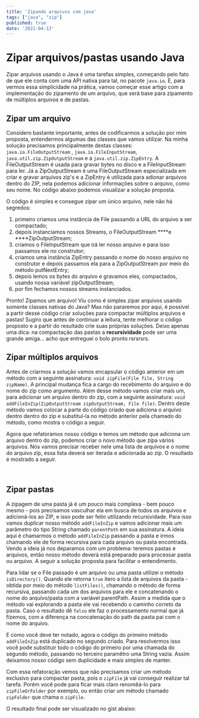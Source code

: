 ```yaml
---
title: 'Zipando arquivos com java'
tags: ["java", "zip"]
published: true
date: '2021-04-13'
---
```


# Zipar arquivos/pastas usando Java

Zipar arquivos usando o Java é uma tarefas simples, começando pelo fato de que ele conta com uma API nativa para tal, no
pacote `java.io`. E, para vermos essa simplicidade na prática, vamos começar esse artigo com a implementação do
zipamento de um arquivo, que será base para zipamento de múltiplos arquivos e de pastas.
<br>

## Zipar um arquivo

Considero bastante importante, antes de codificarmos a solução por mim proposta, entendermos algumas das classes que
vamos utilizar. Na minha solução precisamos principalmente destas classes: `java.io.FileOutputStream`
, `java.io.FileInputStream`, `java.util.zip.ZipOutputStream` e a `java.util.zip.ZipEntry`. A FileOutputStream é usada
para gravar bytes no disco e a FileInputStream para ler. Já a ZipOutputStream é uma FileOutputStream especializada em
criar e gravar arquivos zip's e a ZipEntry é utilizada para adionar arquivos dentro do ZIP, nela podemos adicionar
informações sobre o arquivo, como seu nome. No código abaixo podemos visualizar a solução proposta.

<script src="https://gist.github.com/danielarrais/fc2a5d887c2094aca417bdbc65e6f0ba.js"></script>

O código é simples e consegue zipar um único arquivo, nele não há segredos:

1. primeiro criamos uma instância de File passando a URL do arquivo a ser compactado;
2. depois instanciamos nossos Streams, o FileOutputStream ****e ****ZipOutputStream;
3. criamos o FileInputStream que irá ler nosso arquivo e para isso passamos ele no construtor;
4. criamos uma instância ZipEntry passando o nome do nosso arquivo no construtor e depois passamos ela para a
   ZipOutputStream por meio do método putNextEntry;
5. depois lemos os bytes do arquivo e gravamos eles, compactados, usando nossa variável zipOutputStream;
6. por fim fechamos nossos streams instanciados.

Pronto! Zipamos um arquivo! Viu como é simples zipar arquivos usando somente classes nativas do Java? Mas não pararemos
por aqui, é possível a partir desse código criar soluções para compactar múltiplos arquivos e pastas! Sugiro que antes
de continuar a leitura, tente melhorar o código proposto e a partir do resultado crie suas próprias soluções. Deixo
apenas uma dica: na compactação das pastas a **recursividade** pode ser uma grande amiga... acho que entreguei o bolo
pronto rsrsrsrs.
<br>

## Zipar múltiplos arquivos

Antes de criarmos a solução vamos encapsular o código anterior em um método com a seguinte
assinatura: `void zipFile(File file, String zipName)`. A principal mudança fica a cargo do recebimento do arquivo e do
nome do zip como argumento. Além desse método vamos criar mais um, para adicionar um arquivo dentro do zip, com a
seguinte assinatura: `void addFileInZip(ZipOutputStream zipOutputStream, File file)`. Dentro deste método vamos colocar
a parte do código criado que adiciona o arquivo dentro dentro do zip e substituí-la no método anterior pela chamado do
método, como mostra o código a seguir.

<script src="https://gist.github.com/danielarrais/6a6890c61ad38f8f9adfb2723b4d2dbd.js"></script>

<script src="https://gist.github.com/danielarrais/455f23dc7ffa7da49adfe14d1671cb99.js"></script>

Agora que refatoramos nosso código e temos um método que adiciona um arquivo dentro do zip, podemos criar o novo método
que zipa vários arquivos. Nós vamos precisar receber nele uma lista de arquivos e o nome do arquivo zip, essa lista
deverá ser iterada e adicionada ao zip. O resultado é mostrado a seguir.

<script src="https://gist.github.com/danielarrais/9ffc6d83c52ef8bac736dc3a4415499a.js"></script>
<br>

## Zipar pastas

A zipagem de uma pasta já é um pouco mais complexa - bem pouco mesmo - pois precisamos vasculhar ela em busca de todos
os arquivos e adicioná-los ao ZIP, e isso pode ser feito utilizando recursividade. Para isso vamos duplicar nosso
método `addFileInZip` e vamos adicionar mais um parâmetro do tipo String chamado `parentPath` em sua assinatura. A ideia
aqui é chamarmos o método `addFileInZip` passando a pasta e irmos chamando ele de forma recursiva para cada arquivo ou
pasta encontrada. Vendo a ideia já nos deparamos com um problema: teremos pastas e arquivos, então nosso método deverá
está preparado para processar pasta ou arquivo. A seguir a solução proposta para facilitar o entendimento.

<script src="https://gist.github.com/danielarrais/a2f9d955519d8d18de30476f6482a221.js"></script>

Para lidar se o File passado é um arquivo ou uma pasta utilizei o método `isDirectory()`. Quando ele retorna `true`
itero a lista de arquivos da pasta - obtida por meio do método `listFiles()`, chamando o método de forma recursiva,
passando cada um dos arquivos para ele e concatenando o nome do arquivo/pasta com a variável parentPath. Assim a medida
que o método vai explorando a pasta ele vai recebendo o caminho correto da pasta. Caso o resultado dê `falso` ele faz o
processamento normal que já fizemos, com a diferença na concatenação do path da pasta pai com o nome do arquivo.

E como você deve ter notado, agora o código do primeiro método `addFileInZip` está duplicado no segundo criado. Para
resolvermos isso você pode substituir todo o código do primeiro por uma chamada do segundo método, passando no terceiro
paramêtro uma String vazia. Assim deixamos nosso código sem duplicidade e mais simples de manter.

Com essa refatoração vemos que não precisamos criar um método exclusivo para compactar pasta, pois o `zipFile` já vai
conseguir realizar tal tarefa. Porém você pode para ficar mais claro renomêá-lo para `zipFileOrFolder` por exemplo, ou
então criar um método chamado `zipFolder` que chama o `zipFile`.

O resultado final pode ser visualizado no gist abaixo:

<script src="https://gist.github.com/danielarrais/bbdb631d2dcc41baf18cc6f914e2ccb6.js"></script>



